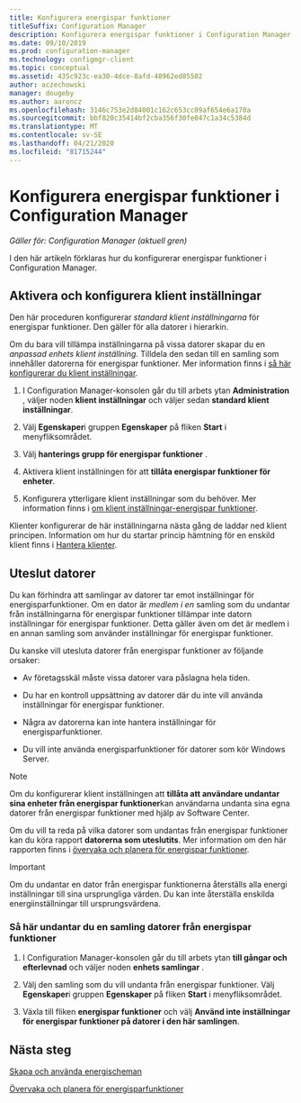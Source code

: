 ```yaml
---
title: Konfigurera energispar funktioner
titleSuffix: Configuration Manager
description: Konfigurera energispar funktioner i Configuration Manager.
ms.date: 09/10/2019
ms.prod: configuration-manager
ms.technology: configmgr-client
ms.topic: conceptual
ms.assetid: 435c923c-ea30-4dce-8afd-48962ed85502
author: aczechowski
manager: dougeby
ms.author: aaroncz
ms.openlocfilehash: 3146c753e2d84001c162c653cc09af654e6a170a
ms.sourcegitcommit: bbf820c35414bf2cba356f30fe047c1a34c5384d
ms.translationtype: MT
ms.contentlocale: sv-SE
ms.lasthandoff: 04/21/2020
ms.locfileid: "81715244"
---
```

# <a name="configure-power-management-in-configuration-manager"></a>Konfigurera energispar funktioner i Configuration Manager

*Gäller för: Configuration Manager (aktuell gren)*

I den här artikeln förklaras hur du konfigurerar energispar funktioner i Configuration Manager.

## <a name="enable-and-configure-client-settings"></a>Aktivera och konfigurera klient inställningar

Den här proceduren konfigurerar *standard klient inställningarna* för energispar funktioner. Den gäller för alla datorer i hierarkin.

Om du bara vill tillämpa inställningarna på vissa datorer skapar du en *anpassad enhets klient inställning*. Tilldela den sedan till en samling som innehåller datorerna för energispar funktioner. Mer information finns i [så här konfigurerar du klient inställningar](../../deploy/configure-client-settings.md).  

1. I Configuration Manager-konsolen går du till arbets ytan **Administration** , väljer noden **klient inställningar** och väljer sedan **standard klient inställningar**.

1. Välj **Egenskaper**i gruppen **Egenskaper** på fliken **Start** i menyfliksområdet.  

1. Välj **hanterings grupp för energispar funktioner** .  

1. Aktivera klient inställningen för att **tillåta energispar funktioner för enheter**.

1. Konfigurera ytterligare klient inställningar som du behöver. Mer information finns i [om klient inställningar-energispar funktioner](../../deploy/about-client-settings.md#power-management).  

Klienter konfigurerar de här inställningarna nästa gång de laddar ned klient principen. Information om hur du startar princip hämtning för en enskild klient finns i [Hantera klienter](../manage-clients.md#BKMK_PolicyRetrieval).  

## <a name="exclude-computers"></a>Uteslut datorer

Du kan förhindra att samlingar av datorer tar emot inställningar för energisparfunktioner. Om en dator är *medlem i en* samling som du undantar från inställningarna för energispar funktioner tillämpar inte datorn inställningar för energispar funktioner. Detta gäller även om det är medlem i en annan samling som använder inställningar för energispar funktioner.  

Du kanske vill utesluta datorer från energispar funktioner av följande orsaker:  

- Av företagsskäl måste vissa datorer vara påslagna hela tiden.  

- Du har en kontroll uppsättning av datorer där du inte vill använda inställningar för energispar funktioner.  

- Några av datorerna kan inte hantera inställningar för energisparfunktioner.  

- Du vill inte använda energisparfunktioner för datorer som kör Windows Server.  

> [!NOTE]  
> Om du konfigurerar klient inställningen att **tillåta att användare undantar sina enheter från energispar funktioner**kan användarna undanta sina egna datorer från energispar funktioner med hjälp av Software Center.  

Om du vill ta reda på vilka datorer som undantas från energispar funktioner kan du köra rapport **datorerna som uteslutits**. Mer information om den här rapporten finns i [övervaka och planera för energispar funktioner](monitor-and-plan-for-power-management.md#BKMK_Excluded).  

> [!IMPORTANT]  
> Om du undantar en dator från energispar funktionerna återställs alla energi inställningar till sina ursprungliga värden. Du kan inte återställa enskilda energiinställningar till ursprungsvärdena.  

### <a name="how-to-exclude-a-collection-of-computers-from-power-management"></a>Så här undantar du en samling datorer från energispar funktioner  

1. I Configuration Manager-konsolen går du till arbets ytan **till gångar och efterlevnad** och väljer noden **enhets samlingar** .  

1. Välj den samling som du vill undanta från energispar funktioner. Välj **Egenskaper**i gruppen **Egenskaper** på fliken **Start** i menyfliksområdet.  

1. Växla till fliken **energispar funktioner** och välj **Använd inte inställningar för energispar funktioner på datorer i den här samlingen**.  

## <a name="next-steps"></a>Nästa steg

[Skapa och använda energischeman](create-and-apply-power-plans.md)

[Övervaka och planera för energisparfunktioner](monitor-and-plan-for-power-management.md)
